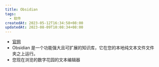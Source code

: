 ```yaml
---
title: Obsidian
tags:
  - 软件
createdAt: 2023-05-12T16:34:58+08:00
updatedAt: 2023-08-09T10:08:34+08:00
---
```


- [官网](https://obsidian.md/)
- Obsidian 是一个功能强大且可扩展的知识库，它在您的本地纯文本文件文件夹之上运行。
- 您现在浏览的数字花园的文本编辑器
